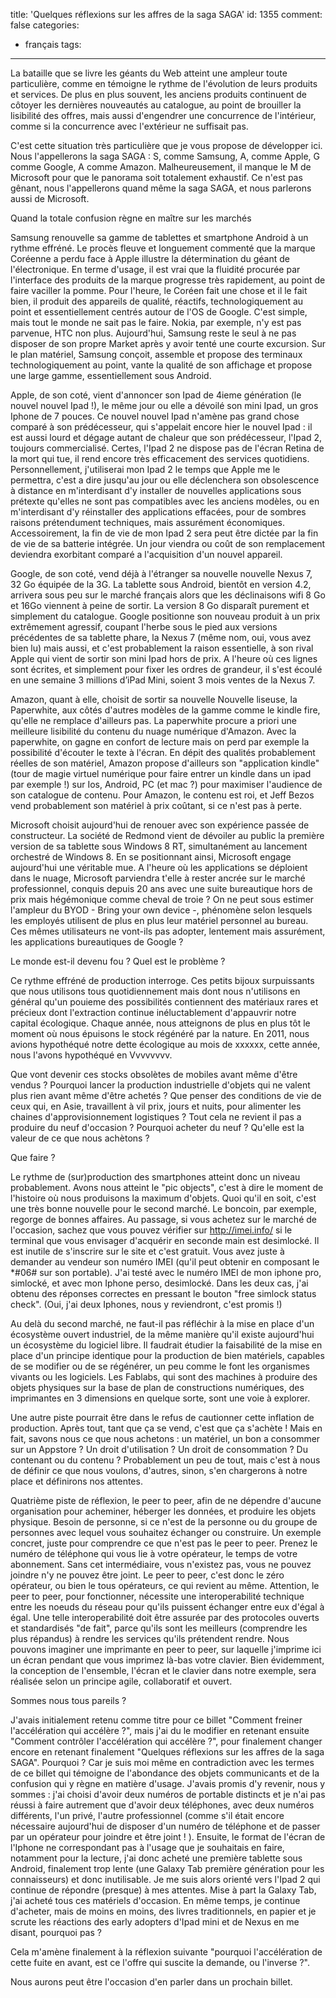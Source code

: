 title: 'Quelques réflexions sur les affres de la saga SAGA'
id: 1355
comment: false
categories:
  - français
tags:
---

La bataille que se livre les géants du Web atteint une ampleur toute particulière, comme en témoigne le rythme de l'évolution de leurs produits et services. De plus en plus souvent, les anciens produits continuent de côtoyer les dernières nouveautés au catalogue, au point de brouiller la lisibilité des offres, mais aussi d'engendrer une concurrence de l'intérieur, comme si la concurrence avec l'extérieur ne suffisait pas.

C'est cette situation très particulière que je vous propose de développer ici. Nous l'appellerons la saga SAGA : S, comme Samsung, A, comme Apple, G comme Google, A comme Amazon. Malheureusement, il manque le M de Microsoft pour que le panorama soit totalement exhaustif. Ce n'est pas gênant, nous l'appellerons quand même la saga SAGA, et nous parlerons aussi de Microsoft.

Quand la totale confusion règne en maître sur les marchés

Samsung renouvelle sa gamme de tablettes et smartphone Android à un rythme effréné. Le procès fleuve et longuement commenté que la marque Coréenne a perdu face à Apple illustre la détermination du géant de l'électronique. En terme d'usage, il est vrai que la fluidité procurée par l'interface des produits de la marque progresse très rapidement, au point de faire vaciller la pomme. Pour l'heure, le Coréen fait une chose et il le fait bien, il produit des appareils de qualité, réactifs, technologiquement au point et essentiellement centrés autour de l'OS de Google. C'est simple, mais tout le monde ne sait pas le faire. Nokia, par exemple, n'y est pas parvenue, HTC non plus. Aujourd'hui, Samsung reste le seul à ne pas disposer de son propre Market après y avoir tenté une courte excursion. Sur le plan matériel, Samsung conçoit, assemble et propose des terminaux technologiquement au point, vante la qualité de son affichage et propose une large gamme, essentiellement sous Android.

Apple, de son coté, vient d'annoncer son Ipad de 4ieme génération (le nouvel nouvel Ipad !), le même jour ou elle a dévoilé son mini Ipad, un gros Iphone de 7 pouces. Ce nouvel nouvel Ipad n'amène pas grand chose comparé à son prédécesseur, qui s'appelait encore hier le nouvel Ipad : il est aussi lourd et dégage autant de chaleur que son prédécesseur, l'Ipad 2, toujours commercialisé. Certes, l'Ipad 2 ne dispose pas de l'écran Retina de la mort qui tue, il rend encore très efficacement des services quotidiens. Personnellement, j'utiliserai mon Ipad 2 le temps que Apple me le permettra, c'est a dire jusqu'au jour ou elle déclenchera son obsolescence à distance en m'interdisant d'y installer de nouvelles applications sous prétexte qu'elles ne sont pas compatibles avec les anciens modèles, ou en m'interdisant d'y réinstaller des applications effacées, pour de sombres raisons prétendument techniques, mais assurément économiques. Accessoirement, la fin de vie de mon Ipad 2 sera peut être dictée par la fin de vie de sa batterie intégrée. Un jour viendra ou coût de son remplacement deviendra exorbitant comparé a l'acquisition d'un nouvel appareil.

Google, de son coté, vend déjà à l'étranger sa nouvelle nouvelle Nexus 7, 32 Go équipée de la 3G. La tablette sous Android, bientôt en version 4.2, arrivera sous peu sur le marché français alors que les déclinaisons wifi 8 Go et 16Go viennent à peine de sortir. La version 8 Go disparaît purement et simplement du catalogue. Google positionne son nouveau produit à un prix extrêmement agressif, coupant l'herbe sous le pied aux versions précédentes de sa tablette phare, la Nexus 7 (même nom, oui, vous avez bien lu) mais aussi, et c'est probablement la raison essentielle, à son rival Apple qui vient de sortir son mini Ipad hors de prix. A l'heure où ces lignes sont écrites, et simplement pour fixer les ordres de grandeur, il s'est écoulé en une semaine 3 millions d’iPad Mini, soient 3 mois ventes de la Nexus 7.

Amazon, quant à elle, choisit de sortir sa nouvelle Nouvelle liseuse, la Paperwhite, aux côtés d'autres modèles de la gamme comme le kindle fire, qu'elle ne remplace d'ailleurs pas. La paperwhite procure a priori une meilleure lisibilité du contenu du nuage numérique d'Amazon. Avec la paperwhite, on gagne en confort de lecture mais on perd par exemple la possibilité d'écouter le texte à l'écran. En dépit des qualités probablement réelles de son matériel, Amazon propose d'ailleurs son "application kindle" (tour de magie virtuel numérique pour faire entrer un kindle dans un ipad par exemple !) sur Ios, Android, PC (et mac ?) pour maximiser l'audience de son catalogue de contenu. Pour Amazon, le contenu est roi, et Jeff Bezos vend probablement son matériel à prix coûtant, si ce n'est pas à perte.

Microsoft choisit aujourd'hui de renouer avec son expérience passée de constructeur. La société de Redmond vient de dévoiler au public la première version de sa tablette sous Windows 8 RT, simultanément au lancement orchestré de Windows 8\. En se positionnant ainsi, Microsoft engage aujourd'hui une véritable mue. A l'heure où les applications se déploient dans le nuage, Microsoft parviendra t'elle à rester ancrée sur le marché professionnel, conquis depuis 20 ans avec une suite bureautique hors de prix mais hégémonique comme cheval de troie ? On ne peut sous estimer l'ampleur du BYOD - Bring your own device -, phénomène selon lesquels les employés utilisent de plus en plus leur matériel personnel au bureau. Ces mêmes utilisateurs ne vont-ils pas adopter, lentement mais assurément, les applications bureautiques de Google ?

Le monde est-il devenu fou ? Quel est le problème ?

Ce rythme effréné de production interroge. Ces petits bijoux surpuissants que nous utilisons tous quotidiennement mais dont nous n'utilisons en général qu'un pouieme des possibilités contiennent des matériaux rares et précieux dont l'extraction continue inéluctablement d'appauvrir notre capital écologique. Chaque année, nous atteignons de plus en plus tôt le moment où nous épuisons le stock régénéré par la nature. En 2011, nous avions hypothéqué notre dette écologique au mois de xxxxxx, cette année, nous l'avons hypothéqué en Vvvvvvvv.

Que vont devenir ces stocks obsolètes de mobiles avant même d'être vendus ? Pourquoi lancer la production industrielle d'objets qui ne valent plus rien avant même d'être achetés ? Que penser des conditions de vie de ceux qui, en Asie, travaillent à vil prix, jours et nuits, pour alimenter les chaines d'approvisionnement logistiques ? Tout cela ne revient il pas a produire du neuf d'occasion ? Pourquoi acheter du neuf ? Qu'elle est la valeur de ce que nous achètons ?

Que faire ?

Le rythme de (sur)production des smartphones atteint donc un niveau probablement. Avons nous atteint le "pic objects", c'est à dire le moment de l'histoire où nous produisons la maximum d'objets. Quoi qu'il en soit, c'est une très bonne nouvelle pour le second marché. Le boncoin, par exemple, regorge de bonnes affaires. Au passage, si vous achetez sur le marché de l'occasion, sachez que vous pouvez vérifier sur http://imei.info/ si le terminal que vous envisager d'acquérir en seconde main est desimlocké. Il est inutile de s'inscrire sur le site et c'est gratuit. Vous avez juste à demander au vendeur son numéro IMEI (qu'il peut obtenir en composant le *#06# sur son portable). J'ai testé avec le numéro IMEI de mon iphone pro, simlocké, et avec mon Iphone perso, desimlocké. Dans les deux cas, j'ai obtenu des réponses correctes en pressant le bouton "free simlock status check". (Oui, j'ai deux Iphones, nous y reviendront, c'est promis !)

Au delà du second marché, ne faut-il pas réfléchir à la mise en place d'un écosystème ouvert industriel, de la même manière qu'il existe aujourd'hui un écosystème du logiciel libre. Il faudrait étudier la faisabilité de la mise en place d'un principe identique pour la production de bien matériels, capables de se modifier ou de se régénérer, un peu comme le font les organismes vivants ou les logiciels. Les Fablabs, qui sont des machines à produire des objets physiques sur la base de plan de constructions numériques, des imprimantes en 3 dimensions en quelque sorte, sont une voie à explorer.

Une autre piste pourrait être dans le refus de cautionner cette inflation de production. Après tout, tant que ça se vend, c'est que ça s'achète ! Mais en fait, savons nous ce que nous achetons : un matériel, un bon a consommer sur un Appstore ? Un droit d'utilisation ? Un droit de consommation ? Du contenant ou du contenu ? Probablement un peu de tout, mais c'est à nous de définir ce que nous voulons, d'autres, sinon, s'en chargerons à notre place et définirons nos attentes.

Quatrième piste de réflexion, le peer to peer, afin de ne dépendre d'aucune organisation pour acheminer, héberger les données, et produire les objets physique. Besoin de personne, si ce n'est de la personne ou du groupe de personnes avec lequel vous souhaitez échanger ou construire. Un exemple concret, juste pour comprendre ce que n'est pas le peer to peer. Prenez le numéro de téléphone qui vous lie à votre opérateur, le temps de votre abonnement. Sans cet intermédiaire, vous n'existez pas, vous ne pouvez joindre n'y ne pouvez être joint. Le peer to peer, c'est donc le zéro opérateur, ou bien le tous opérateurs, ce qui revient au même. Attention, le peer to peer, pour fonctionner, nécessite une interoperabilité technique entre les noeuds du réseau pour qu'ils puissent échanger entre eux d'égal à égal. Une telle interoperabilité doit être assurée par des protocoles ouverts et standardisés "de fait", parce qu'ils sont les meilleurs (comprendre les plus répandus) à rendre les services qu'ils prétendent rendre. Nous pouvons imaginer une imprimante en peer to peer, sur laquelle j'imprime ici un écran pendant que vous imprimez là-bas votre clavier. Bien évidemment, la conception de l'ensemble, l'écran et le clavier dans notre exemple, sera réalisée selon un principe agile, collaboratif et ouvert.

Sommes nous tous pareils ?

J'avais initialement retenu comme titre pour ce billet "Comment freiner l'accélération qui accélère ?", mais j'ai du le modifier en retenant ensuite "Comment contrôler l'accélération qui accélère ?", pour finalement changer encore en retenant finalement "Quelques réflexions sur les affres de la saga SAGA". Pourquoi ? Car je suis moi même en contradiction avec les termes de ce billet qui témoigne de l'abondance des objets communicants et de la confusion qui y règne en matière d'usage. J'avais promis d'y revenir, nous y sommes : j'ai choisi d'avoir deux numéros de portable distincts et je n'ai pas réussi à faire autrement que d'avoir deux téléphones, avec deux numéros différents, l'un privé, l'autre professionnel (comme s'il était encore nécessaire aujourd'hui de disposer d'un numéro de téléphone et de passer par un opérateur pour joindre et être joint ! ). Ensuite, le format de l'écran de l'Iphone ne correspondant pas à l'usage que je souhaitais en faire, notamment pour la lecture, j'ai donc acheté une première tablette sous Android, finalement trop lente (une Galaxy Tab première génération pour les connaisseurs) et donc inutilisable. Je me suis alors orienté vers l'Ipad 2 qui continue de répondre (presque) à mes attentes. Mise à part la Galaxy Tab, j'ai acheté tous ces matériels d'occasion. En même temps, je continue d'acheter, mais de moins en moins, des livres traditionnels, en papier et je scrute les réactions des early adopters d'Ipad mini et de Nexus en me disant, pourquoi pas ?

Cela m'amène finalement à la réflexion suivante "pourquoi l'accélération de cette fuite en avant, est ce l'offre qui suscite la demande, ou l'inverse ?".

Nous aurons peut être l'occasion d'en parler dans un prochain billet.

<!--cforms name="Vérification"-->